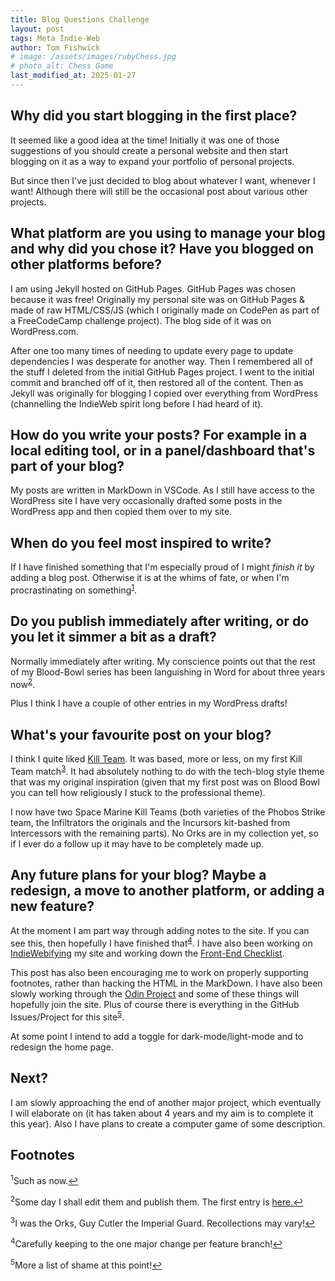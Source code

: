 ```yaml
---
title: Blog Questions Challenge
layout: post
tags: Meta Indie-Web
author: Tom Fishwick
# image: /assets/images/rubyChess.jpg
# photo_alt: Chess Game
last_modified_at: 2025-01-27
---
```


## Why did you start blogging in the first place?

It seemed like a good idea at the time!
Initially it was one of those suggestions of you should create a personal website and then start blogging on it as a way to expand your portfolio of personal projects.

But since then I've just decided to blog about whatever I want, whenever I want!
Although there will still be the occasional post about various other projects.

## What platform are you using to manage your blog and why did you chose it? Have you blogged on other platforms before?

I am using Jekyll hosted on GitHub Pages.
GitHub Pages was chosen because it was free!
Originally my personal site was on GitHub Pages & made of raw HTML/CSS/JS (which I originally made on CodePen as part of a FreeCodeCamp challenge project).
The blog side of it was on WordPress.com.

After one too many times of needing to update every page to update dependencies I was desperate for another way.
Then I remembered all of the stuff I deleted from the initial GitHub Pages project.
I went to the initial commit and branched off of it, then restored all of the content.
Then as Jekyll was originally for blogging I copied over everything from WordPress (channelling the IndieWeb spirit long before I had heard of it).

## How do you write your posts? For example in a local editing tool, or in a panel/dashboard that's part of your blog?

My posts are written in MarkDown in VSCode.
As I still have access to the WordPress site I have very occasionally drafted some posts in the WordPress app and then copied them over to my site.

## When do you feel most inspired to write?

If I have finished something that I'm especially proud of I might _finish it_ by adding a blog post.
Otherwise it is at the whims of fate, or when I'm procrastinating on something<sup class="footnote" id="ref1"><a href="#footnote1">1</a></sup>.

## Do you publish immediately after writing, or do you let it simmer a bit as a draft?

Normally immediately after writing.
My conscience points out that the rest of my Blood-Bowl series has been languishing in Word for about three years now<sup class="footnote" id="ref2"><a href="#footnote2">2</a></sup>.

Plus I think I have a couple of other entries in my WordPress drafts!

## What's your favourite post on your blog?

I think I quite liked [Kill Team](https://link477.com/2022/04/16/Kill-Team.html).
It was based, more or less, on my first Kill Team match<sup class="footnote" id="ref3"><a href="#footnote3">3</a></sup>.
It had absolutely nothing to do with the tech-blog style theme that was my original inspiration (given that my first post was on Blood Bowl you can tell how religiously I stuck to the professional theme).

I now have two Space Marine Kill Teams (both varieties of the Phobos Strike team, the Infiltrators the originals and the Incursors kit-bashed from Intercessors with the remaining parts).
No Orks are in my collection yet, so if I ever do a follow up it may have to be completely made up.

## Any future plans for your blog? Maybe a redesign, a move to another platform, or adding a new feature?

At the moment I am part way through adding notes to the site.
If you can see this, then hopefully I have finished that<sup class="footnote" id="ref4"><a href="#footnote4">4</a></sup>.
I have also been working on [IndieWebifying](https://indieweb.org/) my site and working down the [Front-End Checklist](https://frontendchecklist.io/).

This post has also been encouraging me to work on properly supporting footnotes, rather than hacking the HTML in the MarkDown.
I have also been slowly working through the [Odin Project](https://www.theodinproject.com/) and some of these things will hopefully join the site.
Plus of course there is everything in the GitHub Issues/Project for this site<sup class="footnote" id="ref5"><a href="#footnote5">5</a></sup>.

At some point I intend to add a toggle for dark-mode/light-mode and to redesign the home page.

## Next?

I am slowly approaching the end of another major project, which eventually I will elaborate on (it has taken about 4 years and my aim is to complete it this year).
Also I have plans to create a computer game of some description.

<div>
  <h2>Footnotes</h2>
  <p id="footnote1"><sup>1</sup>Such as now.<a href="#ref1">↩</a></p>
  <p id="footnote2"><sup>2</sup>Some day I shall edit them and publish them. The first entry is <a href="https://link477.com/2021/08/17/Blood-Bowl-1st-Match.html" target="_blank" rel="norefferrer noopener">here.</a><a href="#ref2">↩</a></p>
  <p id="footnote3"><sup>3</sup>I was the Orks, Guy Cutler the Imperial Guard. Recollections may vary!<a href="#ref3">↩</a></p>
  <p id="footnote4"><sup>4</sup>Carefully keeping to the one major change per feature branch!<a href="#ref4">↩</a></p>
  <p id="footnote5"><sup>5</sup>More a list of shame at this point!<a href="#ref5">↩</a></p>
</div>
